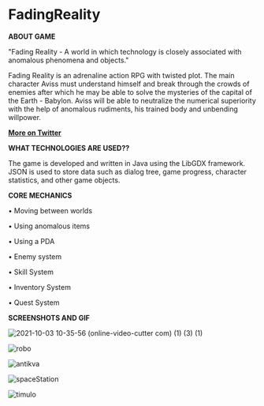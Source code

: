 # FadingReality

**ABOUT GAME**

"Fading Reality - A world in which technology is closely associated with anomalous phenomena and objects."

Fading Reality is an adrenaline action RPG with twisted plot. The main character Aviss must understand himself and break through the crowds of enemies after which he may be able to solve the mysteries of the capital of the Earth - Babylon. Aviss will be able to neutralize the numerical superiority with the help of anomalous rudiments, his trained body and unbending willpower.

**[More on Twitter](https://twitter.com/octomoonstudio)**


**WHAT TECHNOLOGIES ARE USED??**

The game is developed and written in Java using the LibGDX framework. 
JSON is used to store data such as dialog tree, game progress, character statistics, and other game objects.


**CORE MECHANICS**

• Moving between worlds

• Using anomalous items

• Using a PDA

• Enemy system

• Skill System

• Inventory System

• Quest System

**SCREENSHOTS AND GIF**

![2021-10-03 10-35-56 (online-video-cutter com) (1) (3) (1)](https://user-images.githubusercontent.com/44411996/135750376-10c53acb-8fc8-4c78-8cfe-82069c214c97.gif)

![robo](https://user-images.githubusercontent.com/44411996/135750449-19925500-6959-4ad9-a728-e176db1ec410.png)

![antikva](https://user-images.githubusercontent.com/44411996/135750542-1f20e1e2-ec7a-4f1a-8b6c-fd09c6a68b3a.png)

![spaceStation](https://user-images.githubusercontent.com/44411996/135749493-717c8af4-e126-4ca2-9322-97ad9bfde8eb.png)

![timulo](https://user-images.githubusercontent.com/44411996/135749593-55774cd6-4272-47cc-878f-f191b9b7af2e.png)

